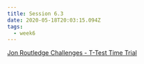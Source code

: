 ```yaml
---
title: Session 6.3
date: 2020-05-18T20:03:15.094Z
tags:
  - week6
---
```

[Jon Routledge Challenges - T-Test Time Trial](https://res.cloudinary.com/jenko/image/upload/v1590149494/tns-lockdown-activities/week6/session3/session3_fyk4bc.jpg)
